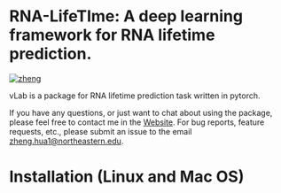 RNA-LifeTIme: A deep learning framework for RNA lifetime prediction.
===========
[![zheng](https://img.shields.io/badge/Author-Zheng.H-yellow)](https://zhenghuazx.github.io/hua.zheng/)

vLab is a package for RNA lifetime prediction task written in pytorch.


If you have any questions, or just want to chat about using the package,
please feel free to contact me in the [Website](https://zhenghuazx.github.io/hua.zheng/).
For bug reports, feature requests, etc., please submit an issue to the email <zheng.hua1@northeastern.edu>.

Installation (Linux and Mac OS)
======================================